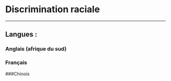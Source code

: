 # Discrimination raciale





---------------------------------------------------------------------------------------------


## Langues : 

### Anglais (afrique du sud)


### Français 


###Chinois
